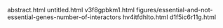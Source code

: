 abstract.html
untitled.html
v3f8gpbkm1.html
figures/essential-and-not-essential-genes-number-of-interactors
hv4itfdhlto.html
d1f5ic6r11g.html